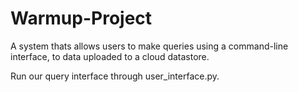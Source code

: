 # Warmup-Project

A system thats allows users to make queries using a command-line interface, to data uploaded to a cloud datastore.

Run our query interface through user_interface.py. 
